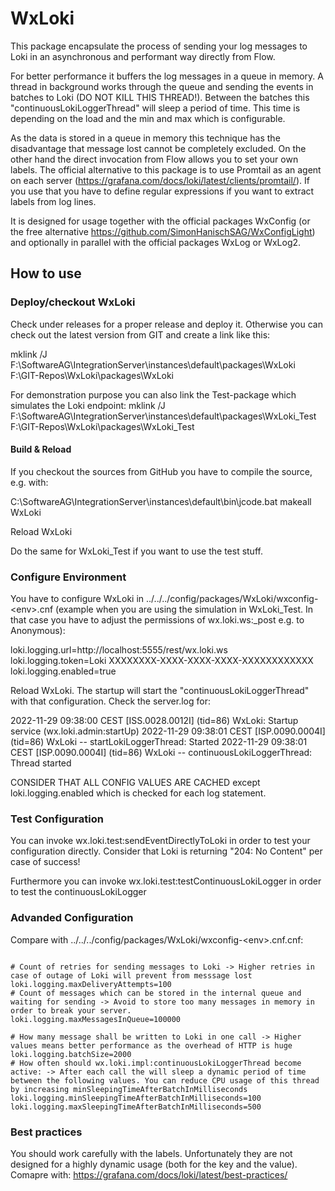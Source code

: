 # WxLoki
This package encapsulate the process of sending your log messages to Loki in an asynchronous and performant way directly from Flow.

For better performance it buffers the log messages in a queue in memory. A thread in background works through the queue and sending the events in batches to Loki (DO NOT KILL THIS THREAD!).
Between the batches this "continuousLokiLoggerThread" will sleep a period of time. This time is depending on the load and the min and max which is configurable.

As the data is stored in a queue in memory this technique has the disadvantage that message lost cannot be completely excluded. On the other hand the direct invocation from Flow allows you to set your own labels.
The official alternative to this package is to use Promtail as an agent on each server (https://grafana.com/docs/loki/latest/clients/promtail/). 
If you use that you have to define regular expressions if you want to extract labels from log lines.

It is designed for usage together with the official packages WxConfig (or the free alternative https://github.com/SimonHanischSAG/WxConfigLight) and optionally in parallel with the official packages WxLog or WxLog2.

<h2>How to use</h2>

<h3>Deploy/checkout WxLoki</h3>

Check under releases for a proper release and deploy it. Otherwise you can check out the latest version from GIT and create a link like this:

mklink /J F:\\SoftwareAG\\IntegrationServer\\instances\\default\\packages\\WxLoki F:\\GIT-Repos\\WxLoki\\packages\\WxLoki

For demonstration purpose you can also link the Test-package which simulates the Loki endpoint:
mklink /J F:\\SoftwareAG\\IntegrationServer\\instances\\default\\packages\\WxLoki_Test F:\\GIT-Repos\\WxLoki\\packages\\WxLoki_Test

<h4>Build & Reload</h4>

If you checkout the sources from GitHub you have to compile the source, e.g. with:

C:\SoftwareAG\IntegrationServer\instances\default\bin\jcode.bat makeall WxLoki

Reload WxLoki

Do the same for WxLoki_Test if you want to use the test stuff.

<h3>Configure Environment</h3>

You have to configure WxLoki in ../../../config/packages/WxLoki/wxconfig-&lt;env&gt;.cnf (example when you are using the simulation in WxLoki_Test. 
In that case you have to adjust the permissions of wx.loki.ws:_post e.g. to Anonymous):

loki.logging.url=http://localhost:5555/rest/wx.loki.ws
loki.logging.token=Loki XXXXXXXX-XXXX-XXXX-XXXX-XXXXXXXXXXXX
loki.logging.enabled=true

Reload WxLoki. The startup will start the "continuousLokiLoggerThread" with that configuration. Check the server.log for:
  
2022-11-29 09:38:00 CEST [ISS.0028.0012I] (tid=86) WxLoki: Startup service (wx.loki.admin:startUp) 
2022-11-29 09:38:01 CEST [ISP.0090.0004I] (tid=86) WxLoki -- startLokiLoggerThread: Started 
2022-11-29 09:38:01 CEST [ISP.0090.0004I] (tid=86) WxLoki -- continuousLokiLoggerThread: Thread started 

CONSIDER THAT ALL CONFIG VALUES ARE CACHED except loki.logging.enabled which is checked for each log statement.

<h3>Test Configuration</h3>

You can invoke wx.loki.test:sendEventDirectlyToLoki in order to test your configuration directly. Consider that Loki is returning "204: No Content" per case of success!
  
Furthermore you can invoke wx.loki.test:testContinuousLokiLogger in order to test the continuousLokiLogger


<h3>Advanded Configuration</h3>

Compare with ../../../config/packages/WxLoki/wxconfig-&lt;env&gt;.cnf.cnf:

<pre><code>
# Count of retries for sending messages to Loki -> Higher retries in case of outage of Loki will prevent from messsage lost
loki.logging.maxDeliveryAttempts=100
# Count of messages which can be stored in the internal queue and waiting for sending -> Avoid to store too many messages in memory in order to break your server.
loki.logging.maxMessagesInQueue=100000

# How many message shall be written to Loki in one call -> Higher values means better performance as the overhead of HTTP is huge
loki.logging.batchSize=2000
# How often should wx.loki.impl:continuousLokiLoggerThread become active: -> After each call the will sleep a dynamic period of time between the following values. You can reduce CPU usage of this thread by increasing minSleepingTimeAfterBatchInMilliseconds
loki.logging.minSleepingTimeAfterBatchInMilliseconds=100
loki.logging.maxSleepingTimeAfterBatchInMilliseconds=500
</code></pre>

<h3>Best practices</h3>

You should work carefully with the labels. Unfortunately they are not designed for a highly dynamic usage (both for the key and the value). Comapre with: https://grafana.com/docs/loki/latest/best-practices/
